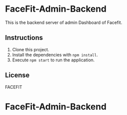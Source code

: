 # FaceFit-Admin-Backend
This is the backend server of admin Dashboard of Facefit.


## Instructions 
1. Clone this project.
2. Install the dependencies with `npm install`.
3. Execute `npm start` to run the application.

## License
FACEFIT
# FaceFit-Admin-Backend
